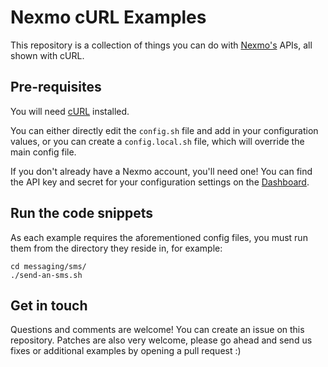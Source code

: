 # Nexmo cURL Examples

This repository is a collection of things you can do with [Nexmo's](https://nexmo.com) APIs, all shown with cURL.

## Pre-requisites

You will need [cURL](https://curl.haxx.se/) installed.

You can either directly edit the `config.sh` file and add in your configuration values, or you can create a `config.local.sh` file, which will override the main config file.

If you don't already have a Nexmo account, you'll need one! You can find the API key and secret for your configuration settings on the [Dashboard](https://dashboard.nexmo.com).

## Run the code snippets

As each example requires the aforementioned config files, you must run them from the directory they reside in, for example:

```
cd messaging/sms/
./send-an-sms.sh
```

## Get in touch

Questions and comments are welcome! You can create an issue on this repository. Patches are also very welcome, please go ahead and send us fixes or additional examples by opening a pull request :)
